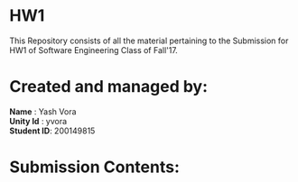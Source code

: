 # HW1

This Repository consists of all the material pertaining to the Submission for HW1 of Software Engineering Class of Fall'17.

# Created and managed by:
**Name** : Yash Vora <br/>
**Unity Id** : yvora <br/>
**Student ID**: 200149815

# Submission Contents:

